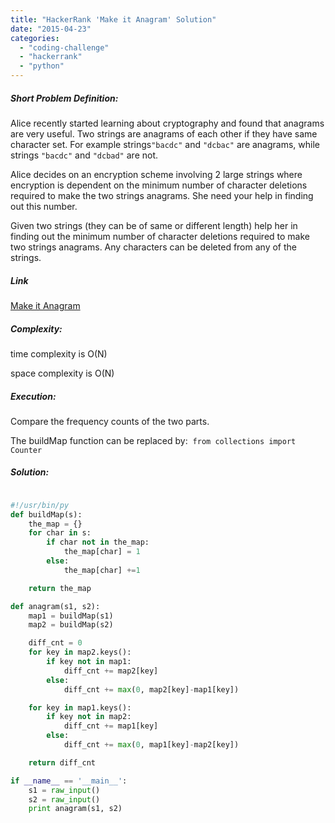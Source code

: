 ```yaml
---
title: "HackerRank 'Make it Anagram' Solution"
date: "2015-04-23"
categories: 
  - "coding-challenge"
  - "hackerrank"
  - "python"
---
```


##### Short Problem Definition:

Alice recently started learning about cryptography and found that anagrams are very useful. Two strings are anagrams of each other if they have same character set. For example strings`"bacdc"` and `"dcbac"` are anagrams, while strings `"bacdc"` and `"dcbad"` are not.

Alice decides on an encryption scheme involving 2 large strings where encryption is dependent on the minimum number of character deletions required to make the two strings anagrams. She need your help in finding out this number.

Given two strings (they can be of same or different length) help her in finding out the minimum number of character deletions required to make two strings anagrams. Any characters can be deleted from any of the strings.

##### Link

[Make it Anagram](https://www.hackerrank.com/challenges/make-it-anagram)

##### Complexity:

time complexity is O(N)

space complexity is O(N)

##### Execution:

Compare the frequency counts of the two parts.

The buildMap function can be replaced by:  `from collections import Counter`

##### Solution:

```python

#!/usr/bin/py
def buildMap(s):
    the_map = {}
    for char in s:
        if char not in the_map:
            the_map[char] = 1
        else:
            the_map[char] +=1

    return the_map       

def anagram(s1, s2):
    map1 = buildMap(s1)
    map2 = buildMap(s2)

    diff_cnt = 0
    for key in map2.keys():
        if key not in map1:
            diff_cnt += map2[key]
        else:
            diff_cnt += max(0, map2[key]-map1[key])

    for key in map1.keys():
        if key not in map2:
            diff_cnt += map1[key]
        else:
            diff_cnt += max(0, map1[key]-map2[key])

    return diff_cnt

if __name__ == '__main__':
    s1 = raw_input()
    s2 = raw_input()
    print anagram(s1, s2)
```
